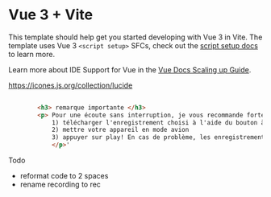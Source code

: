 # Vue 3 + Vite

This template should help get you started developing with Vue 3 in Vite. The template uses Vue 3 `<script setup>` SFCs, check out the [script setup docs](https://v3.vuejs.org/api/sfc-script-setup.html#sfc-script-setup) to learn more.

Learn more about IDE Support for Vue in the [Vue Docs Scaling up Guide](https://vuejs.org/guide/scaling-up/tooling.html#ide-support).

https://icones.js.org/collection/lucide

```html
  
        <h3> remarque importante </h3> 
        <p> Pour une écoute sans interruption, je vous recommande fortement de procéder comme suit: 
            1) télécharger l'enregistrement choisi à l'aide du bouton à droite de celui-ci. 
            2) mettre votre appareil en mode avion 
            3) appuyer sur play! En cas de problème, les enregistrements sont aussi disponibles à l'écoute et au téléchargement au format mp3 <a href='https://www.enpleineconscience.ch/meditations-guidees-mp3/'>sur mon site</a>. 
            </p>'
```

Todo
- reformat code to 2 spaces
- rename recording to rec